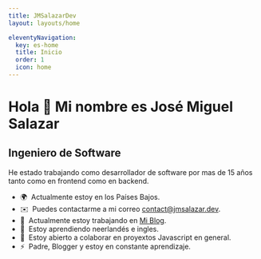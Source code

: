 ```yaml
---
title: JMSalazarDev
layout: layouts/home

eleventyNavigation:
  key: es-home
  title: Inicio
  order: 1
  icon: home
---
```


Hola 👋 Mi nombre es José Miguel Salazar
========================================

Ingeniero de Software
---------------------

He estado trabajando como desarrollador de software por mas de 15 años tanto como en frontend como en backend.

* 🌍  Actualmente estoy en los Países Bajos.
* ✉️  Puedes contactarme a mi correo [contact@jmsalazar.dev](mailto:contact@jmsalazar.dev).
* 🚀  Actualmente estoy trabajando en [Mi Blog](http://jmsalazar.dev).
* 🧠  Estoy aprendiendo neerlandés e ingles.
* 🤝  Estoy abierto a colaborar en proyextos Javascript en general.
* ⚡  Padre, Blogger y estoy en constante aprendizaje.



